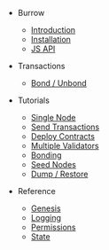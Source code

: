 - Burrow
    - [Introduction](README.md)
    - [Installation](INSTALL.md)
    - [JS API](js-api.md)

- Transactions
    - [Bond / Unbond](txs/bond.md)

- Tutorials
    - [Single Node](tutorials/1-run-full-node.md)
    - [Send Transactions](tutorials/2-send-transactions.md)
    - [Deploy Contracts](tutorials/3-deploy-contracts.md)
    - [Multiple Validators](tutorials/4-multiple-validators.md)
    - [Bonding](tutorials/5-bonding-validators.md)
    - [Seed Nodes](tutorials/6-seed-nodes.md)
    - [Dump / Restore](tutorials/7-dump-restore.md)

- Reference
    - [Genesis](reference/genesis.md)
    - [Logging](reference/logging.md)
    - [Permissions](reference/permissions.md)
    - [State](reference/state.md)